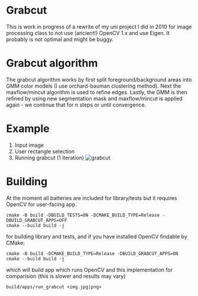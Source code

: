 # Grabcut

This is work in progress of a rewrite of my uni project I did in 2010 for image processing class to not use (ancient!) OpenCV 1.x and use Eigen.
It probably is not optimal and might be buggy.

# Grabcut algorithm

The grabcut algorithm works by first split foreground/background areas into GMM color models (I use orchard-bauman clustering method).
Next the maxflow/mincut algorithm is used to refine edges.
Lastly, the GMM is then refined by using new segmentation mask and maxflow/mincut is applied again - we continue that for n steps or until convergence.


# Example

1. Input image
2. User rectangle selection
3. Running grabcut (1 iteration)
![grabcut](https://user-images.githubusercontent.com/1038102/177412036-d8774782-7a8b-45ec-8455-f548c58a76b2.gif)

# Building

At the moment all batteries are included for library/tests but it requires OpenCV for user-facing app.

```
cmake -B build -DBUILD_TESTS=ON -DCMAKE_BUILD_TYPE=Release -DBUILD_GRABCUT_APPS=OFF
cmake --build build -j
```
for building library and tests, and if you have installed OpenCV findable by CMake:
```
cmake -B build -DCMAKE_BUILD_TYPE=Release -DBUILD_GRABCUT_APPS=ON
cmake --build build -j
```
which will build app which runs OpenCV and this implementation for comparision (this is slower and results may vary)

`build/apps/run_grabcut <img.jpg|png>`
